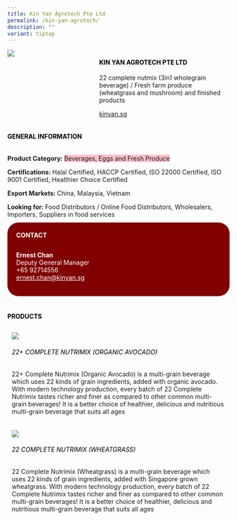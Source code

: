 ```yaml
---
title: Kin Yan Agrotech Pte Ltd
permalink: /kin-yan-agrotech/
description: ""
variant: tiptap
---
```

<div class="flex-paragraph"> 
<p style="text-transform: uppercase">
</p>
</div> 
<div class="flex-container" style="display: flex; flex-wrap: wrap;"> 
<div class="card sgds" style="flex: 1 1 40%; display: block;">
<img src="https://drive.google.com/u/0/uc?id=1fI2dYLD6wqG5Ki_sHqW6uwGF6DKya4Dh&amp;export=download">
</div> 
<div class="card-sgds" style="flex: 1 1 58%; display: block; margin-left: 3px"> 
<h4 style="text-transform: uppercase; color: black;">
<b>Kin Yan Agrotech Pte Ltd
</b>
</h4> 
<p>22 complete nutmix (3in1 wholegrain beverage) / Fresh farm produce (wheatgrass and mushroom) and finished products
</p> 
<p>
<a href="https://kinyan.sg/" target="_blank">kinyan.sg
</a>
</p> 
</div> 
</div> 
<h4 style="text-transform: uppercase; color: black;">
<b>General Information
</b>
</h4> 
<div class="flex-container" style="display: flex; flex-wrap: wrap;"> 
<div class="card sgds" style="flex: 1 1 65%; display: block; align-self: stretch"> 
<div class="flex-paragraph"> 
<p>
<b>Product Category: 
</b>
<span style="background-color: pink; border-radius: 10 px;">Beverages, Eggs and Fresh Produce
</span>
</p> 
<p>
<b>Certifications: 
</b>Halal Certified, HACCP Certified, ISO 22000 Certified, ISO 9001 Certified, Healthier Choice Certified
</p> 
<p>
<b>Export Markets: 
</b>China, Malaysia, Vietnam
</p> 
<p style="margin-bottom: 10px;">
<b>Looking for: 
</b>Food Distributors / Online Food Distributors, Wholesalers, Importers, Suppliers in food services
</p> 
</div> 
</div> 
<div class="card sgds" style="flex: 1 1 35%; padding: 10px; display: block; background-color: maroon; border-radius: 25px; align-self: center;"> 
<h4 style="color: white; margin-top: 10px; margin-left: 10px;">CONTACT
</h4> 
<div class="flex-paragraph"> 
<p style="padding: 10px; color: white;">
<b>Ernest Chan
</b>
<br>Deputy General Manager
<br>+65 92714556
<br>
<a href="mailto:ernest.chan@kinyan.sg" style="color: white;">ernest.chan@kinyan.sg
</a>
</p> 
</div> 
</div> 
</div> 
<br> 
<h4 style="text-transform: uppercase; color: black;">
<b>products
</b>
</h4> 
<div style="display: flex; flex-wrap: wrap;"> 
<div class="card sgds" style="flex: 1 1 47%; margin: 10px; display: block;"> 
<div class="flex-image" style="display: block;">
<img src="https://drive.google.com/u/0/uc?id=1kWzMQOFqhs-oIUSzuwb77hy6RQvzvbew&amp;export=download">
</div> 
<div class="flex-paragraph"> 
<h6 style="text-transform: uppercase; color: black;">22+ Complete Nutrimix (Organic Avocado)
</h6> 
<p>22+ Complete Nutrimix (Organic Avocado) is a multi-grain beverage which uses 22 kinds of grain ingredients, added with organic avocado. With modern technology production, every batch of 22 Complete Nutrimix tastes richer and finer as compared to other common multi-grain beverages! It is a better choice of healthier, delicious and nutritious multi-grain beverage that suits all ages
</p>
</div> 
</div> 
<div class="card sgds" style="flex: 1 1 47%; margin: 10px; display: block;"> 
<div class="flex-image" style="display: block;">
<img src="https://drive.google.com/u/0/uc?id=191ScQ_hefsnoglDNVFcxyMWiO4DUByLY&amp;export=download">
</div> 
<div class="flex-paragraph"> 
<h6 style="text-transform: uppercase; color: black;">22 Complete Nutrimix (Wheatgrass)
</h6> 
<p>22 Complete Nutrimix (Wheatgrass) is a multi-grain beverage which uses 22 kinds of grain ingredients, added with Singapore grown wheatgrass. With modern technology production, every batch of 22 Complete Nutrimix tastes richer and finer as compared to other common multi-grain beverages! It is a better choice of healthier, delicious and nutritious multi-grain beverage that suits all ages
</p>
</div> 
</div> 
</div>